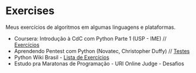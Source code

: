 # Exercises
Meus exercícios de algoritmos em algumas linguagens e plataformas.

  - Coursera: Introdução à CdC com Python Parte 1 (USP - IME) // [Exercícios](https://github.com/deomorxsy/exercises/tree/master/Coursera%20-%20CdC%20com%20Python%20USP)
  - Aprendendo Pentest com Python (Novatec, Christopher Duffy) // [Testes](https://github.com/deomorxsy/exercises/tree/master/PP-Livro)
  - Python Wiki Brasil - [Lista de Exercícios](https://github.com/deomorxsy/exercises/tree/master/python-brasil)
  - Estudo pra Maratonas de Programação
        - URI Online Judge - Desafios
